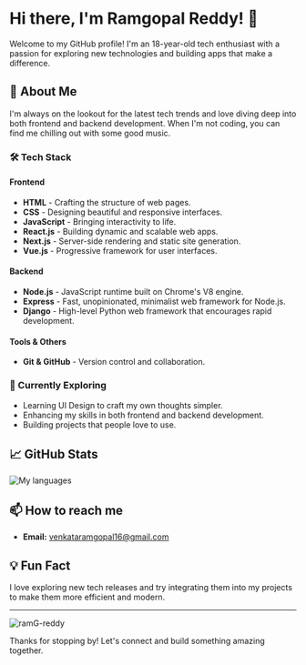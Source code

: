 # Hi there, I'm Ramgopal Reddy! 👋

Welcome to my GitHub profile! I'm an 18-year-old tech enthusiast with a passion for exploring new technologies and building apps that make a difference. 

## 🚀 About Me

I'm always on the lookout for the latest tech trends and love diving deep into both frontend and backend development. When I'm not coding, you can find me chilling out with some good music.

### 🛠️ Tech Stack

#### Frontend
- **HTML** - Crafting the structure of web pages.
- **CSS** - Designing beautiful and responsive interfaces.
- **JavaScript** - Bringing interactivity to life.
- **React.js** - Building dynamic and scalable web apps.
- **Next.js** - Server-side rendering and static site generation.
- **Vue.js** - Progressive framework for user interfaces.

#### Backend
- **Node.js** - JavaScript runtime built on Chrome's V8 engine.
- **Express** - Fast, unopinionated, minimalist web framework for Node.js.
- **Django** - High-level Python web framework that encourages rapid development.

#### Tools & Others
- **Git & GitHub** - Version control and collaboration.

### 🌱 Currently Exploring
- Learning UI Design to craft my own thoughts simpler.
- Enhancing my skills in both frontend and backend development.
- Building projects that people love to use.

## 📈 GitHub Stats

![My languages](https://github-readme-stats.vercel.app/api/top-langs?username=ramG-reddy&show_icons=true&locale=en&layout=compact)
<!--- ![GitHub Stats](https://github-readme-stats.vercel.app/api?username=ramG-reddy&show_icons=true&theme=radical) --->

## 📫 How to reach me

- **Email:** venkataramgopal16@gmail.com

<!---
## 🌐 My Projects

Check out some of my projects below or visit my [GitHub Repositories](https://github.com/ramG-reddy?tab=repositories).

1. **[Project 1](https://github.com/ramG-reddy/project-1)** - Brief description of the project.
--->

## 💡 Fun Fact

I love exploring new tech releases and try integrating them into my projects to make them more efficient and modern.

---

<img src="https://komarev.com/ghpvc/?username=ramG-reddy&label=Profile%20views&color=ffa500&style=flat" alt="ramG-reddy" />

Thanks for stopping by! Let's connect and build something amazing together.
